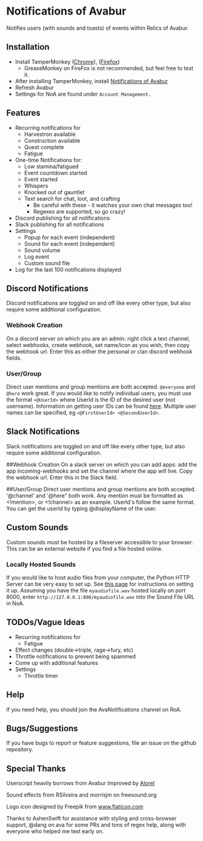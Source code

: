 # Notifications of Avabur
Notifies users (with sounds and toasts) of events within Relics of Avabur.

## Installation
* Install TamperMonkey ([Chrome](https://chrome.google.com/webstore/detail/tampermonkey/dhdgffkkebhmkfjojejmpbldmpobfkfo?hl=en)), ([Firefox](https://addons.mozilla.org/en-US/firefox/addon/tampermonkey/))
  * GreaseMonkey on FireFox is not recommended, but feel free to test it.
* After installing TamperMonkey, install [Notifications of Avabur](https://github.com/davidmcclelland/notifications-of-avabur/raw/master/notifications-of-avabur.user.js)
* Refresh Avabur
* Settings for NoA are found under `Account Management.`

## Features
* Recurring notifications for
  * Harvestron available
  * Construction available
  * Quest complete
  * Fatigue
* One-time Notifications for:
  * Low stamina/fatigued
  * Event countdown started
  * Event started
  * Whispers
  * Knocked out of gauntlet
  * Text search for chat, loot, and crafting
    * Be careful with these - it watches your own chat messages too!
    * Regexes are supported, so go crazy!
* Discord publishing for all notifications
* Slack publishing for all notifications
* Settings
  * Popup for each event (independent)
  * Sound for each event (independent)
  * Sound volume
  * Log event
  * Custom sound file
* Log for the last 100 notifications displayed

## Discord Notifications
Discord notifications are toggled on and off like every other type, but also require some additional configuration.

### Webhook Creation
On a discord server on which you are an admin: right click a text channel, select webhooks, create webhook, set name/icon as you wish, then copy the webhook url. Enter this as either the personal or clan discord webhook fields.

### User/Group
Direct user mentions and group mentions are both accepted. `@everyone` and `@here` work great. If you would like to notify individual users, you must use the format `<@UserId>` where UserId is the ID of the desired user (not username). Information on getting user IDs can be found [here](https://www.reddit.com/r/discordapp/comments/61n0sj/pinging_rolesusers_linking_text_channels_through/dffsiuk/). Multiple user names can be specified, eg `<@FirstUserId> <@SecondUserId>`.

## Slack Notifications
Slack notifications are toggled on and off like every other type, but also require some additional configuration.

##Webhook Creation
On a slack server on which you can add apps: add the app incoming-webhooks and set the channel where the app will live. Copy the webhook url. Enter this in the Slack field.

##User/Group
Direct user mentions and group mentions are both accepted. '@channel' and '@here" both work. Any mention must be formatted as <!mention>, or <!channel> as an example. UserId's follow the same format. You can get the userId by typing @displayName of the user.

## Custom Sounds
Custom sounds must be hosted by a fileserver accessible to your browser. This can be an external website if you find a file hosted online.

### Locally Hosted Sounds
If you would like to host audio files from your computer, the Python HTTP Server can be very easy to set up. See [this page](https://developer.mozilla.org/en-US/docs/Learn/Common_questions/set_up_a_local_testing_server#Running_a_simple_local_HTTP_server) for instructions on setting it up. Assuming you have the file `myaudiofile.wav` hosted locally on port 8000, enter `http://127.0.0.1:800/myaudiofile.wav` into the Sound File URL in NoA.

## TODOs/Vague Ideas
* Recurring notifications for
  * Fatigue
* Effect changes (double->triple, rage->fury, etc)
* Throttle notifications to prevent being spammed
* Come up with additional features
* Settings
  * Throttle timer

## Help
If you need help, you should join the AvaNotifications channel on RoA.

## Bugs/Suggestions
If you have bugs to report or feature suggestions, file an issue on the github repository.

## Special Thanks
Userscript heavily borrows from Avabur Improved by [Alorel](https://github.com/Alorel)

Sound effects from RSilveira and morrisjm on freesound.org

Logo icon designed by Freepik from www.flaticon.com

Thanks to AshenSwift for assistance with styling and cross-browser support, @dang on ava for some PRs and tons of regex help, along with everyone who helped me test early on.
